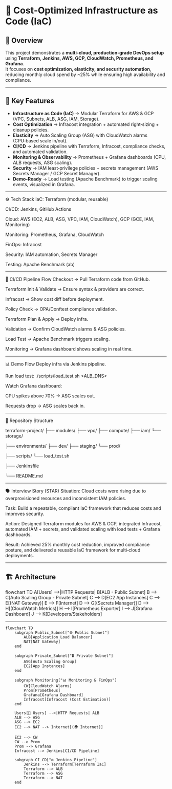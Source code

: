 # 🚀 Cost‑Optimized Infrastructure as Code (IaC)

## 📌 Overview
This project demonstrates a **multi‑cloud, production‑grade DevOps setup** using **Terraform, Jenkins, AWS, GCP, CloudWatch, Prometheus, and Grafana**.  
It focuses on **cost optimization, elasticity, and security automation**, reducing monthly cloud spend by ~25% while ensuring high availability and compliance.

---

## 🎯 Key Features
- **Infrastructure as Code (IaC)** → Modular Terraform for AWS & GCP (VPC, Subnets, ALB, ASG, IAM, Storage).
- **Cost Optimization** → Infracost integration + automated right‑sizing + cleanup policies.
- **Elasticity** → Auto Scaling Group (ASG) with CloudWatch alarms (CPU‑based scale in/out).
- **CI/CD** → Jenkins pipeline with Terraform, Infracost, compliance checks, and automated validation.
- **Monitoring & Observability** → Prometheus + Grafana dashboards (CPU, ALB requests, ASG scaling).
- **Security** → IAM least‑privilege policies + secrets management (AWS Secrets Manager / GCP Secret Manager).
- **Demo‑Ready** → Load testing (Apache Benchmark) to trigger scaling events, visualized in Grafana.

---


⚙️ Tech Stack
IaC: Terraform (modular, reusable)

CI/CD: Jenkins, GitHub Actions

Cloud: AWS (EC2, ALB, ASG, VPC, IAM, CloudWatch), GCP (GCE, IAM, Monitoring)

Monitoring: Prometheus, Grafana, CloudWatch

FinOps: Infracost

Security: IAM automation, Secrets Manager

Testing: Apache Benchmark (ab)

---

🚦 CI/CD Pipeline Flow
Checkout → Pull Terraform code from GitHub.

Terraform Init & Validate → Ensure syntax & providers are correct.

Infracost → Show cost diff before deployment.

Policy Check → OPA/Conftest compliance validation.

Terraform Plan & Apply → Deploy infra.

Validation → Confirm CloudWatch alarms & ASG policies.

Load Test → Apache Benchmark triggers scaling.

Monitoring → Grafana dashboard shows scaling in real time.

---

📊 Demo Flow
Deploy infra via Jenkins pipeline.

Run load test: ./scripts/load_test.sh <ALB_DNS>

Watch Grafana dashboard:

CPU spikes above 70% → ASG scales out.

Requests drop → ASG scales back in.

---

📂 Repository Structure

terraform-project/
├── modules/
    ├── vpc/
    ├── compute/
    ├── iam/
    └── storage/
    
├── environments/
    ├── dev/
    ├── staging/
    └── prod/
    
├── scripts/
    └── load_test.sh
    
├── Jenkinsfile

└── README.md

---

🗣️ Interview Story (STAR)
Situation: Cloud costs were rising due to overprovisioned resources and inconsistent IAM policies.

Task: Build a repeatable, compliant IaC framework that reduces costs and improves security.

Action: Designed Terraform modules for AWS & GCP, integrated Infracost, automated IAM + secrets, and validated scaling with load tests + Grafana dashboards.

Result: Achieved 25% monthly cost reduction, improved compliance posture, and delivered a reusable IaC framework for multi‑cloud deployments.

---

## 🏗️ Architecture

flowchart TD
    A[Users] -->|HTTP Requests| B[ALB - Public Subnet]
    B --> C[Auto Scaling Group - Private Subnet]
    C --> D[EC2 App Instances]
    C --> E[(NAT Gateway)]
    E --> F[Internet]
    D --> G[(Secrets Manager)]
    D --> H[(CloudWatch Metrics)]
    H --> I[Prometheus Exporter]
    I --> J[Grafana Dashboard]
    J --> K[Developers/Stakeholders]

---


```Mermaid 
flowchart TD
    subgraph Public_Subnet["🌐 Public Subnet"]
        ALB[Application Load Balancer]
        NAT[NAT Gateway]
    end

    subgraph Private_Subnet["🔒 Private Subnet"]
        ASG[Auto Scaling Group]
        EC2[App Instances]
    end

    subgraph Monitoring["📊 Monitoring & FinOps"]
        CW[CloudWatch Alarms]
        Prom[Prometheus]
        Grafana[Grafana Dashboard]
        Infracost[Infracost (Cost Estimation)]
    end

    Users[👥 Users] -->|HTTP Requests| ALB
    ALB --> ASG
    ASG --> EC2
    EC2 --> NAT --> Internet[(🌍 Internet)]

    EC2 --> CW
    CW --> Prom
    Prom --> Grafana
    Infracost --> Jenkins[CI/CD Pipeline]

    subgraph CI_CD["⚙️ Jenkins Pipeline"]
        Jenkins --> Terraform[Terraform IaC]
        Terraform --> ALB
        Terraform --> ASG
        Terraform --> NAT
    end
